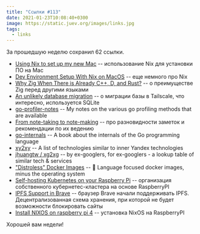 ```yaml
---
title: "Ссылки #113"
date: 2021-01-23T10:08:40+0300
image: https://static.juev.org/images/links.jpg
tags:
  - links
---
```

За прошедшую неделю сохранил 62 ссылки.

* [Using Nix to set up my new Mac](https://adrianhesketh.com/2020/07/03/mac-setup-with-nix-darwin/) -- использование Nix для установки ПО на Mac
* [Dev Environment Setup With Nix on MacOS](https://www.mathiaspolligkeit.de/dev/exploring-nix-on-macos/) -- еще немного про Nix
* [Why Zig When There is Already C++, D, and Rust?](https://ziglang.org/learn/why_zig_rust_d_cpp/) -- о преимуществе Zig перед другими языками
* [An unlikely database migration](https://tailscale.com/blog/an-unlikely-database-migration/) -- о миграции базы в Tailscale, что интересно, используется SQLite
* [go-profiler-notes](https://github.com/felixge/go-profiler-notes) -- My notes on the various go profiling methods that are available
* [From note-taking to note-making](https://nesslabs.com/from-note-taking-to-note-making) -- про разновидности заметок и рекомендации по их ведению
* [go-internals](https://github.com/teh-cmc/go-internals) -- A book about the internals of the Go programming language
* [xy2xy](https://github.com/kirillsulim/xy2xy) -- A list of technologies similar to inner Yandex technologies
* [jhuangtw / xg2xg](https://github.com/jhuangtw/xg2xg) -- by ex-googlers, for ex-googlers - a lookup table of similar tech & services
* ["Distroless" Docker Images](https://github.com/GoogleContainerTools/distroless) -- 🥑 Language focused docker images, minus the operating system
* [Self-hosting Kubernetes on your Raspberry Pi](https://blog.alexellis.io/self-hosting-kubernetes-on-your-raspberry-pi/) -- организация собственного кубернетес-кластера на основе RaspberryPI
* [IPFS Support in Brave](https://brave.com/ipfs-support/) -- браузер Brave начали поддерживать IPFS. Децентрализованная схема хранения, при которой не будет возможности блокировать сайты
* [Install NIXOS on raspberry pi 4](https://schauderbasis.de/posts/install_nixos_on_raspberry_pi_4/) -- установка NixOS на RaspberryPI

Хорошей вам недели!

